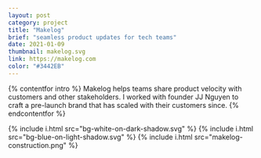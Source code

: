 ```yaml
---
layout: post
category: project
title: "Makelog"
brief: "seamless product updates for tech teams"
date: 2021-01-09
thumbnail: makelog.svg
link: https://makelog.com
color: "#3442EB"
---
```


{% contentfor intro %}
Makelog helps teams share product velocity with customers and other stakeholders. I worked with founder JJ Nguyen to craft a pre-launch brand that has scaled with their customers since.
{% endcontentfor %}

{% include i.html src="bg-white-on-dark-shadow.svg" %}
{% include i.html src="bg-blue-on-light-shadow.svg" %}
{% include i.html src="makelog-construction.png" %}
